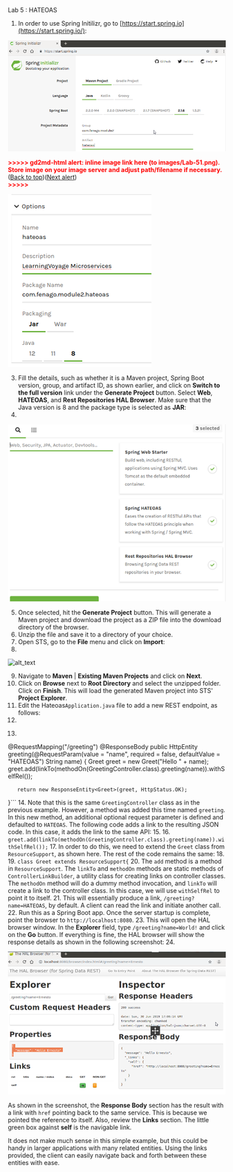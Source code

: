 Lab 5 : HATEOAS



1. In order to use Spring Initilizr, go to [https://start.spring.io](https://start.spring.io/):


![alt_text](images/Lab-50.png "image_tooltip")




<p id="gdcalert2" ><span style="color: red; font-weight: bold">>>>>>  gd2md-html alert: inline image link here (to images/Lab-51.png). Store image on your image server and adjust path/filename if necessary. </span><br>(<a href="#">Back to top</a>)(<a href="#gdcalert3">Next alert</a>)<br><span style="color: red; font-weight: bold">>>>>> </span></p>


![alt_text](images/Lab-51.png "image_tooltip")




3. Fill the details, such as whether it is a Maven project, Spring Boot version, group, and artifact ID, as shown earlier, and click on **Switch to the full version** link under the **Generate Project** button. Select **Web**, **HATEOAS**, and **Rest Repositories HAL Browser**. Make sure that the Java version is 8 and the package type is selected as **JAR**:
4. 




![alt_text](images/Lab-52.png "image_tooltip")

5. Once selected, hit the **Generate Project** button. This will generate a Maven project and download the project as a ZIP file into the download directory of the browser.
6. Unzip the file and save it to a directory of your choice.
7. Open STS, go to the **File** menu and click on **Import**:
8. 


![alt_text](images/Lab-53.jpg "image_tooltip")

9. Navigate to **Maven** | **Existing Maven Projects** and click on **Next**.
10. Click on **Browse** next to **Root Directory** and select the unzipped folder. Click on **Finish**. This will load the generated Maven project into STS' **Project Explorer**.
11. Edit the Hateoas`Application.java` file to add a new REST endpoint, as follows:
12. 
13. ```
@RequestMapping("/greeting")
@ResponseBody
public HttpEntity<Greet> greeting(@RequestParam(value = "name", required = false, defaultValue = "HATEOAS") String name) {
       Greet greet = new Greet("Hello " + name);
       greet.add(linkTo(methodOn(GreetingController.class).greeting(name)).withSelfRel());
 
       return new ResponseEntity<Greet>(greet, HttpStatus.OK);
}```
14. Note that this is the same `GreetingController` class as in the previous example. However, a method was added this time named `greeting`. In this new method, an additional optional request parameter is defined and defaulted to `HATEOAS`. The following code adds a link to the resulting JSON code. In this case, it adds the link to the same API:
15. 
16. `greet.add(linkTo(methodOn(GreetingController.class).greeting(name)).withSelfRel());`
17. In order to do this, we need to extend the `Greet` class from `ResourceSupport`, as shown here. The rest of the code remains the same:
18. 
19. `class Greet extends ResourceSupport{`
20. The `add` method is a method in `ResourceSupport`. The `linkTo` and `methodOn` methods are static methods of `ControllerLinkBuilder`, a utility class for creating links on controller classes. The `methodOn` method will do a dummy method invocation, and `linkTo` will create a link to the controller class. In this case, we will use `withSelfRel` to point it to itself.
21. This will essentially produce a link, `/greeting?name=HATEOAS`, by default. A client can read the link and initiate another call.
22. Run this as a Spring Boot app. Once the server startup is complete, point the browser to `http://localhost:8080`.
23. This will open the HAL browser window. In the **Explorer** field, type `/greeting?name=World!` and click on the **Go** button. If everything is fine, the HAL browser will show the response details as shown in the following screenshot:
24. 


![alt_text](images/Lab-54.png "image_tooltip")


As shown in the screenshot, the **Response Body** section has the result with a link with `href` pointing back to the same service. This is because we pointed the reference to itself. Also, review the **Links** section. The little green box against **self** is the navigable link.


It does not make much sense in this simple example, but this could be handy in larger applications with many related entities. Using the links provided, the client can easily navigate back and forth between these entities with ease.


<!-- Docs to Markdown version 1.0β17 -->
